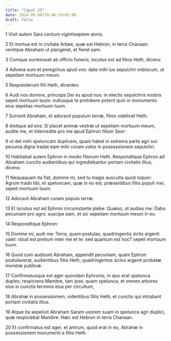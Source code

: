 ```yaml
---
title: "Caput 23"
date: 2024-09-06T18:40:53+02:00
draft: false
---
```




1 Vixit autem Sara centum vigintiseptem annis.

2 Et mortua est in civitate Arbee, quæ est Hebron, in terra Chanaan: venitque Abraham ut plangeret, et fleret eam.

3 Cumque surrexisset ab officio funeris, locutus est ad filios Heth, dicens:

4 Advena sum et peregrinus apud vos: date mihi ius sepulchri vobiscum, ut sepeliam mortuum meum.

5 Responderunt filii Heth, dicentes:

6 Audi nos domine, princeps Dei es apud nos: in electis sepulchris nostris sepeli mortuum tuum: nullusque te prohibere poterit quin in monumento eius sepelias mortuum tuum.

7 Surrexit Abraham, et adoravit populum terræ, filios videlicet Heth:

8 dixitque ad eos: Si placet animæ vestræ ut sepeliam mortuum meum, audite me, et intercedite pro me apud Ephron filium Seor:

9 ut det mihi speluncam duplicem, quam habet in extrema parte agri sui: pecunia digna tradat eam mihi coram vobis in possessionem sepulchri.

10 Habitabat autem Ephron in medio filiorum Heth. Responditque Ephron ad Abraham cunctis audientibus qui ingrediebantur portam civitatis illius, dicens:

11 Nequaquam ita fiat, domine mi, sed tu magis ausculta quod loquor: Agrum trado tibi, et speluncam, quæ in eo est, præsentibus filiis populi mei, sepeli mortuum tuum.

12 Adoravit Abraham coram populo terræ.

13 Et locutus est ad Ephron circumstante plebe: Quæso, ut audias me: Dabo pecuniam pro agro: suscipe eam, et sic sepeliam mortuum meum in eo.

14 Responditque Ephron:

15 Domine mi, audi me: Terra, quam postulas, quadringentis siclis argenti valet: istud est pretium inter me et te: sed quantum est hoc? sepeli mortuum tuum.

16 Quod cum audisset Abraham, appendit pecuniam, quam Ephron postulaverat, audientibus filiis Heth, quadringentos siclos argenti probatæ monetæ publicæ.

17 Confirmatusque est ager quondam Ephronis, in quo erat spelunca duplex, respiciens Mambre, tam ipse, quam spelunca, et omnes arbores eius in cunctis terminis eius per circuitum,

18 Abrahæ in possessionem, videntibus filiis Heth, et cunctis qui intrabant portam civitatis illius.

19 Atque ita sepelivit Abraham Saram uxorem suam in spelunca agri duplici, quæ respiciebat Mambre. Hæc est Hebron in terra Chanaan.

20 Et confirmatus est ager, et antrum, quod erat in eo, Abrahæ in possessionem monumenti a filiis Heth.

